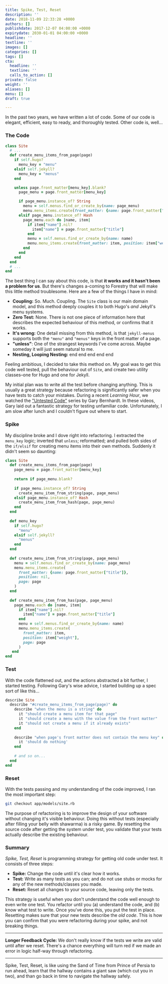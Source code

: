 ```yaml
---
title: Spike, Test, Reset
description: ''
date: 2018-11-09 22:33:28 +0000
authors: []
publishdate: 2017-12-07 04:00:00 +0000
expirydate: 2030-01-01 04:00:00 +0000
headline: ''
textline: ''
images: []
categories: []
tags: []
cta:
  headline: ''
  textline: ''
  calls_to_action: []
private: false
weight: ''
aliases: []
menu: []
draft: true

---
```

In the past two years, we have written a lot of code. Some of our code is elegant, efficient, easy to ready, and thoroughly tested. Other code is, well...

### The Code

```ruby
class Site
  # ...
  def create_menu_items_from_page(page)
    if self.hugo?
      menu_key = "menu"
    elsif self.jekyll?
      menu_key = "menus"
    end

    unless page.front_matter[menu_key].blank?
      page_menu = page.front_matter[menu_key]

      if page_menu.instance_of? String
        menu = self.menus.find_or_create_by(name: page_menu)
        menu.menu_items.create(front_matter: {name: page.front_matter["title"]}, position: nil, page: page)
      elsif page_menu.instance_of? Hash
        page_menu.each do |name, item|
          if item["name"].nil?
            item["name"] = page.front_matter["title"]
          end
          menu = self.menus.find_or_create_by(name: name)
          menu.menu_items.create(front_matter: item, position: item["weight"], page: page)
        end
      end
    end
  end
  # ...
end
```

The best thing I can say about this code, is that **it works and it hasn't been a problem for us**. But there's changes a-coming to Forestry that will make this little method troublesome. Here are a few of the things I have in mind:

* **Coupling:** So. Much. Coupling. The `Site` class is our main domain model, and this method deeply couples it to both Hugo's _and_ Jekyll's menu systems. 
* **Zero Test:** None. There is not one piece of information here that describes the expected behaviour of this method, or confirms that it works.
* **It's wrong:** One detail missing from this method, is that `jekyll-menus` supports both the `"menu"` and `"menus"` keys in the front matter of a page.
* **"unless"**: One of the strangest keywords I've come across. Maybe someday it will just seem natural to me.
* **Nesting, Looping Nesting:** end end end end end

Feeling ambitious, I decided to take this method on. My goal was to get this code well tested, pull the behaviour out of `Site`,  and create two utility classes–one for Hugo and one for Jekyll.

My initial plan was to write all the test before changing anything. This is usually a great strategy because refactoring is significantly safer when you have tests to catch your mistakes. During a recent _Learning Hour_, we watched the ["Untested Code"](https://www.destroyallsoftware.com/screencasts/catalog/untested-code-part-1-introduction) series by Gary Bernhardt. In these videos, Gary laid out a fantastic strategy for testing unfamiliar code. Unfortunately, I am slow after lunch and I couldn't figure out where to start. 

### Spike

My discipline broke and I dove right into refactoring. I extracted the `menu_key` logic; inverted that `unless`; reformatted; and pulled both sides of the `if/elsif` for creating menu items into their own methods. Suddenly it didn't seem so daunting:

```ruby
class Site
  def create_menu_items_from_page(page)
    page_menu = page.front_matter[menu_key]
    
    return if page_menu.blank?
  
    if page_menu.instance_of? String
      create_menu_item_from_string(page, page_menu)
    elsif page_menu.instance_of? Hash
      create_menu_item_from_hash(page, page_menu)
    end
  end
  
  def menu_key
    if self.hugo?
      "menu"
    elsif self.jekyll?
      "menus"
    end
  end
  
  def create_menu_item_from_string(page, page_menu)
    menu = self.menus.find_or_create_by(name: page_menu)
    menu.menu_items.create(
      front_matter: {name: page.front_matter["title"]}, 
      position: nil, 
      page: page
    )
  end
  
  def create_menu_item_from_has(page, page_menu)
    page_menu.each do |name, item|
      if item["name"].nil?
        item["name"] = page.front_matter["title"]
      end
      menu = self.menus.find_or_create_by(name: name)
      menu.menu_items.create(
        front_matter: item, 
        position: item["weight"], 
        page: page
      )
   end
end
```

### Test

With the code flattened out, and the actions abstracted a bit further, I started testing. Following Gary's wise advice, I started building up a spec sort of like this...

```ruby
describe Site
  describe "#create_menu_items_from_page(page)" do
    describe "when the menu is a string" do
      it "should create a menu item for that page"
      it "should create a menu with the value from the front matter"
      it "should not create a menu if it already exists"
    end
    
    describe "when page's front matter does not contain the menu key" do
      it 'should do nothing'
    end
    
    # and so on...
  end
end
```

### Reset

With the tests passing and my understanding of the code improved, I ran the most important step:

```bash
git checkout app/models/site.rb
```

The purpose of refactoring is to improve the design of your software without changing it's visible behaviour. Doing this without tests (especially after filling your belly with shawarma) is a risky game. By resetting the source code after getting the system under test, you validate that your tests actually describe the existing behaviour. 

### Summary

_Spike, Test, Reset_  is programming strategy for getting old code under test. It consists of three steps:

* **Spike:** Change the code until it's clear how it works.
* **Test:** Write as many tests as you can; and do not use stubs or mocks for any of the new methods/classes you made.
* **Reset:** Reset all changes to your source code, leaving only the tests.

This strategy is useful when you don't understand the code well enough to even write one test. You refactor until you (a) understand the code, and (b) know what test to write. Once you've done this, you put the test in place. Resetting makes sure that your new tests describe the _old code_. This is how you can confirm that you were refactoring during your spike, and not breaking things.

***

**Longer Feedback Cycle:** We don't really know if the tests we write are valid until after we reset. There's a chance everything will turn red if we made an error in logic half-way through refactoring.

***

Spike, Test, Reset, is like using the Sand of Time from Prince of Persia to run ahead, learn that the hallway contains a giant saw (which cut you in two), and than go back in time to navigate the hallway safely.

<!-- TODO: Remove the previous analogy. It's bad. -->